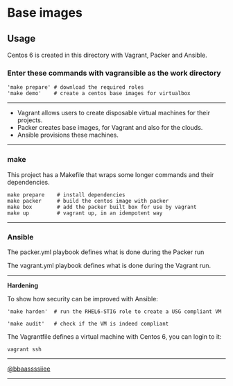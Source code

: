 # Base images

## Usage

Centos 6 is created in this directory with Vagrant, Packer and Ansible.

### Enter these commands with vagransible as the work directory

    'make prepare' # download the required roles
    'make demo'    # create a centos base images for virtualbox

___

- Vagrant allows users to create disposable virtual machines for their projects.
- Packer creates base images, for Vagrant and also for the clouds.
- Ansible provisions these machines.

___
### make

This project has a Makefile that wraps some longer commands and their dependencies.

    make prepare    # install dependencies
    make packer     # build the centos image with packer
    make box        # add the packer built box for use by vagrant
    make up         # vagrant up, in an idempotent way

___
### Ansible

The packer.yml playbook defines what is done during the Packer run

The vagrant.yml playbook defines what is done during the Vagrant run.
___
**Hardening**

To show how security can be improved with Ansible:

    'make harden'  # run the RHEL6-STIG role to create a USG compliant VM

    'make audit'   # check if the VM is indeed compliant

The Vagrantfile defines a virtual machine with Centos 6, you can login to it:

    vagrant ssh

___
[@bbaassssiiee](https://twitter.com/bbaassssiiee)
___
